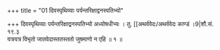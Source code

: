 +++
title = "01 दिवस्पृथिव्याः पर्यन्तरिक्षाद्वनस्पतिभ्यो"

+++
दिवस्पृथिव्याः पर्यन्तरिक्षाद्वनस्पतिभ्यो अध्योषधीभ्यः । तु. [[अथर्ववेदः/अथर्ववेदः काण्डं ।9|शौ.सं. १९.३  
यत्रयत्र विभृतो जातवेदास्ततस्ततो जुषमाणो न एहि ॥ १ ॥